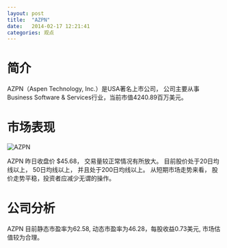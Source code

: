 ```yaml
---
layout: post
title:  "AZPN"
date:   2014-02-17 12:21:41
categories: 观点
---
```


# 简介
AZPN（Aspen Technology, Inc.）是USA著名上市公司，
公司主要从事Business Software & Services行业，当前市值4240.89百万美元。

# 市场表现

![AZPN](http://finviz.com/chart.ashx?t=AZPN&ty=c&ta=1&p=d&s=l)

AZPN 昨日收盘价 $45.68，
交易量较正常情况有所放大。
目前股价处于20日均线以上，
50日均线以上，
并且处于200日均线以上。
从短期市场走势来看，
股价走势平稳，投资者应减少无谓的操作。

# 公司分析
AZPN 目前静态市盈率为62.58, 动态市盈率为46.28，每股收益0.73美元,
市场估值较为合理。
